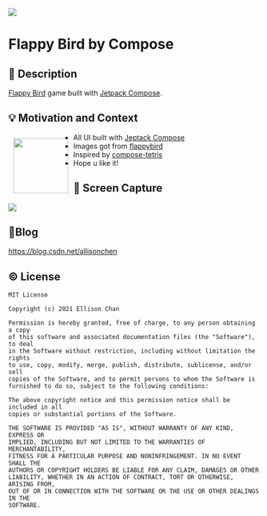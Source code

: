 ![](https://z3.ax1x.com/2021/07/24/Wco1QH.png)

# Flappy Bird by Compose

## :scroll: Description
[Flappy Bird](https://flappybird.io/) game built with [Jetpack Compose](https://developer.android.google.cn/jetpack/compose). 

## :bulb: Motivation and Context
<img src="https://z3.ax1x.com/2021/07/18/W3TSxI.png" width=110 align=left hspace="10" vspace="10"  >

* All UI built with [Jeptack Compose](https://developer.android.google.cn/jetpack/compose)
* Images got from [flappybird](https://flappybird.io/)
* Inspired by [compose-tetris](https://github.com/vitaviva/compose-tetris)
* Hope u like it!

## :camera_flash: Screen Capture
![](https://z3.ax1x.com/2021/07/24/WcTK7q.gif)

## :memo:Blog
<https://blog.csdn.net/allisonchen>

## :copyright: License                                                                                                                                                                                                                          
```
MIT License

Copyright (c) 2021 Ellison Chan

Permission is hereby granted, free of charge, to any person obtaining a copy
of this software and associated documentation files (the "Software"), to deal
in the Software without restriction, including without limitation the rights
to use, copy, modify, merge, publish, distribute, sublicense, and/or sell
copies of the Software, and to permit persons to whom the Software is
furnished to do so, subject to the following conditions:

The above copyright notice and this permission notice shall be included in all
copies or substantial portions of the Software.

THE SOFTWARE IS PROVIDED "AS IS", WITHOUT WARRANTY OF ANY KIND, EXPRESS OR
IMPLIED, INCLUDING BUT NOT LIMITED TO THE WARRANTIES OF MERCHANTABILITY,
FITNESS FOR A PARTICULAR PURPOSE AND NONINFRINGEMENT. IN NO EVENT SHALL THE
AUTHORS OR COPYRIGHT HOLDERS BE LIABLE FOR ANY CLAIM, DAMAGES OR OTHER
LIABILITY, WHETHER IN AN ACTION OF CONTRACT, TORT OR OTHERWISE, ARISING FROM,
OUT OF OR IN CONNECTION WITH THE SOFTWARE OR THE USE OR OTHER DEALINGS IN THE
SOFTWARE.
```
